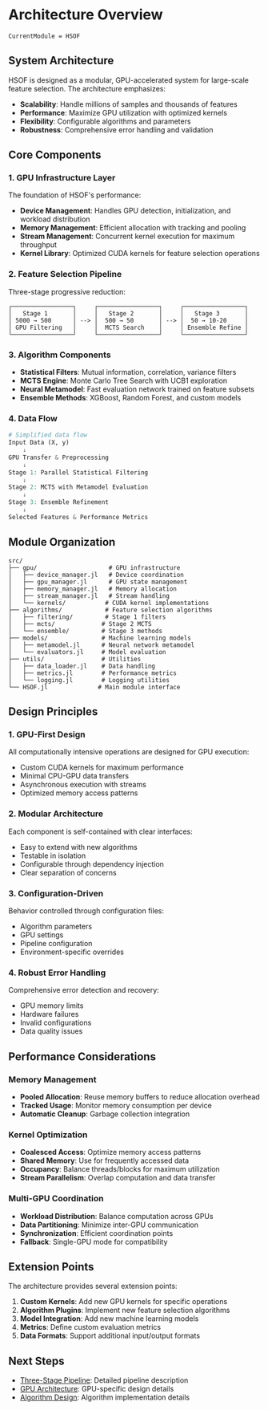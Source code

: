 # Architecture Overview

```@meta
CurrentModule = HSOF
```

## System Architecture

HSOF is designed as a modular, GPU-accelerated system for large-scale feature selection. The architecture emphasizes:

- **Scalability**: Handle millions of samples and thousands of features
- **Performance**: Maximize GPU utilization with optimized kernels
- **Flexibility**: Configurable algorithms and parameters
- **Robustness**: Comprehensive error handling and validation

## Core Components

### 1. GPU Infrastructure Layer

The foundation of HSOF's performance:

- **Device Management**: Handles GPU detection, initialization, and workload distribution
- **Memory Management**: Efficient allocation with tracking and pooling
- **Stream Management**: Concurrent kernel execution for maximum throughput
- **Kernel Library**: Optimized CUDA kernels for feature selection operations

### 2. Feature Selection Pipeline

Three-stage progressive reduction:

```
┌─────────────────┐     ┌─────────────────┐     ┌─────────────────┐
│   Stage 1       │     │   Stage 2       │     │   Stage 3       │
│ 5000 → 500      │ --> │  500 → 50       │ --> │  50 → 10-20     │
│ GPU Filtering   │     │  MCTS Search    │     │ Ensemble Refine │
└─────────────────┘     └─────────────────┘     └─────────────────┘
```

### 3. Algorithm Components

- **Statistical Filters**: Mutual information, correlation, variance filters
- **MCTS Engine**: Monte Carlo Tree Search with UCB1 exploration
- **Neural Metamodel**: Fast evaluation network trained on feature subsets
- **Ensemble Methods**: XGBoost, Random Forest, and custom models

### 4. Data Flow

```julia
# Simplified data flow
Input Data (X, y)
    ↓
GPU Transfer & Preprocessing
    ↓
Stage 1: Parallel Statistical Filtering
    ↓
Stage 2: MCTS with Metamodel Evaluation
    ↓
Stage 3: Ensemble Refinement
    ↓
Selected Features & Performance Metrics
```

## Module Organization

```
src/
├── gpu/                    # GPU infrastructure
│   ├── device_manager.jl   # Device coordination
│   ├── gpu_manager.jl      # GPU state management
│   ├── memory_manager.jl   # Memory allocation
│   ├── stream_manager.jl   # Stream handling
│   └── kernels/           # CUDA kernel implementations
├── algorithms/            # Feature selection algorithms
│   ├── filtering/         # Stage 1 filters
│   ├── mcts/             # Stage 2 MCTS
│   └── ensemble/         # Stage 3 methods
├── models/               # Machine learning models
│   ├── metamodel.jl      # Neural network metamodel
│   └── evaluators.jl     # Model evaluation
├── utils/                # Utilities
│   ├── data_loader.jl    # Data handling
│   ├── metrics.jl        # Performance metrics
│   └── logging.jl        # Logging utilities
└── HSOF.jl              # Main module interface
```

## Design Principles

### 1. GPU-First Design

All computationally intensive operations are designed for GPU execution:

- Custom CUDA kernels for maximum performance
- Minimal CPU-GPU data transfers
- Asynchronous execution with streams
- Optimized memory access patterns

### 2. Modular Architecture

Each component is self-contained with clear interfaces:

- Easy to extend with new algorithms
- Testable in isolation
- Configurable through dependency injection
- Clear separation of concerns

### 3. Configuration-Driven

Behavior controlled through configuration files:

- Algorithm parameters
- GPU settings
- Pipeline configuration
- Environment-specific overrides

### 4. Robust Error Handling

Comprehensive error detection and recovery:

- GPU memory limits
- Hardware failures
- Invalid configurations
- Data quality issues

## Performance Considerations

### Memory Management

- **Pooled Allocation**: Reuse memory buffers to reduce allocation overhead
- **Tracked Usage**: Monitor memory consumption per device
- **Automatic Cleanup**: Garbage collection integration

### Kernel Optimization

- **Coalesced Access**: Optimize memory access patterns
- **Shared Memory**: Use for frequently accessed data
- **Occupancy**: Balance threads/blocks for maximum utilization
- **Stream Parallelism**: Overlap computation and data transfer

### Multi-GPU Coordination

- **Workload Distribution**: Balance computation across GPUs
- **Data Partitioning**: Minimize inter-GPU communication
- **Synchronization**: Efficient coordination points
- **Fallback**: Single-GPU mode for compatibility

## Extension Points

The architecture provides several extension points:

1. **Custom Kernels**: Add new GPU kernels for specific operations
2. **Algorithm Plugins**: Implement new feature selection algorithms
3. **Model Integration**: Add new machine learning models
4. **Metrics**: Define custom evaluation metrics
5. **Data Formats**: Support additional input/output formats

## Next Steps

- [Three-Stage Pipeline](@ref): Detailed pipeline description
- [GPU Architecture](@ref): GPU-specific design details
- [Algorithm Design](@ref): Algorithm implementation details